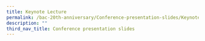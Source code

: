 ```yaml
---
title: Keynote Lecture
permalink: /bac-20th-anniversary/Conference-presentation-slides/Keynote-Lecture
description: ""
third_nav_title: Conference presentation slides
---
```


